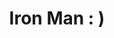 ---
title: 'Iron Man : )'
img: /assets/Robert-Downey-Jr-Iron-Man.jpg
priority: '43'
path: /iron-man
---